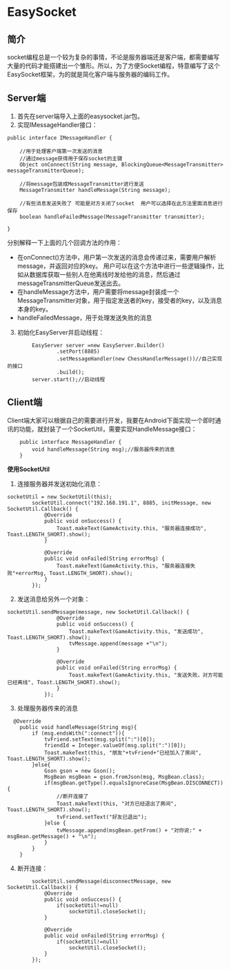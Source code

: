 # EasySocket

## 简介
socket编程总是一个较为复杂的事情，不论是服务器端还是客户端，都需要编写大量的代码才能搭建出一个雏形。所以，为了方便Socket编程，特意编写了这个EasySocket框架，为的就是简化客户端与服务器的编码工作。

## Server端
1. 首先在server端导入上面的easysocket.jar包。
2. 实现IMessageHandler接口：
```
public interface IMessageHandler {
    
    //用于处理客户端第一次发送的消息
    //通过message获得用于保存socket的主键
    Object onConnect(String message, BlockingQueue<MessageTransmitter> messageTransmitterQueue);

    //将message包装成MessageTransmitter进行发送
    MessageTransmitter handleMessage(String message);

    //有些消息发送失败了 可能是对方关闭了socket  用户可以选择在此方法里面消息进行保存
    boolean handleFailedMessage(MessageTransmitter transmitter);
    
}
```
分别解释一下上面的几个回调方法的作用：
- 在onConnect()方法中，用户第一次发送的消息会传递过来，需要用户解析message，并返回对应的key。
  用户可以在这个方法中进行一些逻辑操作，比如从数据库获取一些别人在他离线时发给他的消息，然后通过
  messageTransmitterQueue发送出去。
- 在handleMessage方法中，用户需要将message封装成一个MessageTransmitter对象，用于指定发送者的key，接受者的key，以及消息本身的key。
- handleFailedMessage，用于处理发送失败的消息

3. 初始化EasyServer并启动线程：
```
        EasyServer server =new EasyServer.Builder()
                .setPort(8885)
                .setMessageHandler(new ChessHandlerMessage())//自己实现的接口
                .build();
        server.start();//启动线程
```

## Client端
Client端大家可以根据自己的需要进行开发，我要在Android下面实现一个即时通讯的功能，就封装了一个SocketUtil，需要实现HandleMessage接口：
```
    public interface MessageHandler {
        void handleMessage(String msg);//服务器传来的消息
    }
```

**使用SocketUtil**
1. 连接服务器并发送初始化消息：
```
socketUtil = new SocketUtil(this);
        socketUtil.connect("192.168.191.1", 8885, initMessage, new SocketUtil.Callback() {
            @Override
            public void onSuccess() {
                Toast.makeText(GameActivity.this, "服务器连接成功", Toast.LENGTH_SHORT).show();
            }

            @Override
            public void onFailed(String errorMsg) {
                Toast.makeText(GameActivity.this, "服务器连接失败"+errorMsg, Toast.LENGTH_SHORT).show();
            }
        });
```
2. 发送消息给另外一个对象：
```
socketUtil.sendMessage(message, new SocketUtil.Callback() {
                @Override
                public void onSuccess() {
                    Toast.makeText(GameActivity.this, "发送成功", Toast.LENGTH_SHORT).show();
                    tvMessage.append(message +"\n");
                }

                @Override
                public void onFailed(String errorMsg) {
                    Toast.makeText(GameActivity.this, "发送失败，对方可能已经离线", Toast.LENGTH_SHORT).show();
                }
            });
```
3. 处理服务器传来的消息
```
  @Override
    public void handleMessage(String msg){
        if (msg.endsWith(":connect")){
            tvFriend.setText(msg.split(":")[0]);
            friendId = Integer.valueOf(msg.split(":")[0]);
            Toast.makeText(this, "朋友"+tvFriend+"已经加入了房间", Toast.LENGTH_SHORT).show();
        }else{
            Gson gson = new Gson();
            MsgBean msgBean = gson.fromJson(msg, MsgBean.class);
            if(msgBean.getType().equalsIgnoreCase(MsgBean.DISCONNECT)){
                //断开连接了
                Toast.makeText(this, "对方已经退出了房间", Toast.LENGTH_SHORT).show();
                tvFriend.setText("好友已退出");
            }else {
                tvMessage.append(msgBean.getFrom() + "对你说:" + msgBean.getMessage() + "\n");
            }
        }
    }
```
4. 断开连接：
```
        socketUtil.sendMessage(disconnectMessage, new SocketUtil.Callback() {
            @Override
            public void onSuccess() {
                if(socketUtil!=null)
                    socketUtil.closeSocket();
            }

            @Override
            public void onFailed(String errorMsg) {
                if(socketUtil!=null)
                    socketUtil.closeSocket();
            }
        });
```